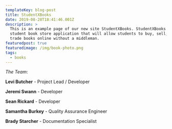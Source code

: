 ```yaml
---
templateKey: blog-post
title: StudentXBooks
date: 2019-08-28T18:41:46.001Z
description: >
  This is an example page of our new site StudentXBooks. StudentXBooks is a
  student book store application that will allow students to buy, sell, and
  trade books online without a middleman.
featuredpost: true
featuredimage: /img/book-photo.png
tags:
  - books
---
```

_The Team_:

**Levi Butcher** - Project Lead / Developer

**Jeremi Swann** - Developer

**Sean Rickard** - Developer

**Samantha Burkey** - Quality Assurance Engineer

**Brady Starcher** - Documentation Specialist
